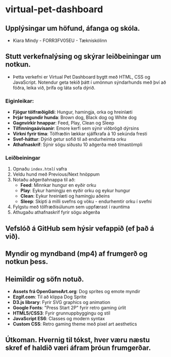 # virtual-pet-dashboard

## Upplýsingar um höfund, áfanga og skóla.
  - Kiara Mindy - FORR3FV05EU - Tækniskólinn

## Stutt verkefnalýsing og skýrar leiðbeiningar um notkun.
  - Þetta verkefni er Virtual Pet Dashboard bygtt með HTML, CSS og JavaScript. Notendur geta tekið þátt í umönnun sýndarhunds með því að fóðra, leika við, þrífa og láta sofa dýrið.

### Eiginleikar:
- **Fjögur tölfræðigildi**: Hungur, hamingja, orka og hreinlæti
- **Þrjár tegundir hunda**: Brown dog, Black dog og White dog
- **Gagnvirkir hnappar**: Feed, Play, Clean og Sleep
- **Tilfinningaávísanir**: Emore kerfi sem sýnir viðbrögð dýrsins
- **Virkni fyrir tíma**: Tölfræðin lækkar sjálfkrafa á 10 sekúnda fresti
- **Svef-háttur**: Dýrið getur sofið til að endurheimta orku
- **Athafnaskríf**: Sýnir sögu síðustu 10 aðgerða með tímastömpli

### Leiðbeiningar
1. Opnaðu `index.html`í vafra
2. Veldu hund með Previous/Next hnöppum
3. Notaðu aðgerðahnappa til að:
   - **Feed**: Minnkar hungur en eyðir orku
   - **Play**: Eykur hamingju en eyðir orku og eykur hungur
   - **Clean**: Eykur hreinlæti og hamingju aðeins
   - **Sleep**: Skipti á milli svefns og vöku - endurhemtir orku í svefni
4. Fylgstu með tölfræðisúlunum sem uppfærast í rauntíma
5. Athugaðu athafnaskrif fyrir sögu aðgerða
   
## Vefslóð á GitHub sem hýsir vefappið (ef það á við).

## Myndir og myndband (mp4) af frumgerð og notkun þess.

## Heimildir og söfn notuð.
- **Assets frá OpenGameArt.org**: Dog sprites og emote myndir
- **Ezgif.com**: Til að klippa Dog Sprite
- **D3.js library**: Fyrir SVG graphics og animation
- **Google Fonts**: "Press Start 2P" fyrir retro gaming úrlit
- **HTML5/CSS3**: Fyrir grunnuppbyggingu og stíl
- **JavaScript ES6**: Classes og modern syntax
- **Custom CSS**: Retro gaming theme með pixel art aesthetics

  
## Útkoman. Hvernig til tókst, hver væru næstu skref ef haldið væri áfram þróun frumgerðar.
